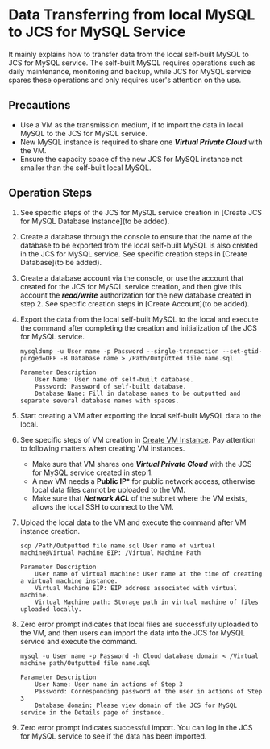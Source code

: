 # Data Transferring from local MySQL to JCS for MySQL Service
It mainly explains how to transfer data from the local self-built MySQL to JCS for MySQL service. The self-built MySQL requires operations such as daily maintenance, monitoring and backup, while JCS for MySQL service spares these operations and only requires user's attention on the use.

## Precautions
* Use a VM as the transmission medium, if to import the data in local MySQL to the JCS for MySQL service.
* New MySQL instance is required to share one ***Virtual Private Cloud*** with the VM.
* Ensure the capacity space of the new JCS for MySQL instance not smaller than the self-built local MySQL.

## Operation Steps
1. See specific steps of the JCS for MySQL service creation in [Create JCS for MySQL Database Instance](to be added).
2. Create a database through the console to ensure that the name of the database to be exported from the local self-built MySQL is also created in the JCS for MySQL service. See specific creation steps in [Create Database](to be added).
3. Create a database account via the console, or use the account that created for the JCS for MySQL service creation, and then give this account the ***read/write*** authorization for the new database created in step 2. See specific creation steps in [Create Account](to be added).
4. Export the data from the local self-built MySQL to the local and execute the command after completing the creation and initialization of the JCS for MySQL service.

    ```
    mysqldump -u User name -p Password --single-transaction --set-gtid-purged=OFF -B Database name > /Path/Outputted file name.sql

    Parameter Description
        User Name: User name of self-built database.
        Password: Password of self-built database.
        Database Name: Fill in database names to be outputted and separate several database names with spaces.
    ```
    
5. Start creating a VM after exporting the local self-built MySQL data to the local.
6. See specific steps of VM creation in [Create VM Instance](https://www.jdcloud.com/help/detail/303/isCatalog/1). Pay attention to following matters when creating VM instances.
    * Make sure that VM shares one ***Virtual Private Cloud*** with the JCS for MySQL service created in step 1.
    * A new VM needs a **Public IP*** for public network access, otherwise local data files cannot be uploaded to the VM.
    * Make sure that ***Network ACL*** of the subnet where the VM exists, allows the local SSH to connect to the VM.

7. Upload the local data to the VM and execute the command after VM instance creation.

    ```
    scp /Path/Outputted file name.sql User name of virtual machine@Virtual Machine EIP: /Virtual Machine Path

    Parameter Description
        User name of virtual machine: User name at the time of creating a virtual machine instance.
        Virtual Machine EIP: EIP address associated with virtual machine.
        Virtual Machine path: Storage path in virtual machine of files uploaded locally.
    ```

8. Zero error prompt indicates that local files are successfully uploaded to the VM, and then users can import the data into the JCS for MySQL service and execute the command.

    ```
    mysql -u User name -p Password -h Cloud database domain < /Virtual machine path/Outputted file name.sql

    Parameter Description
        User Name: User name in actions of Step 3
        Password: Corresponding password of the user in actions of Step 3
        Database domain: Please view domain of the JCS for MySQL service in the Details page of instance.
    ```
9. Zero error prompt indicates successful import. You can log in the JCS for MySQL service to see if the data has been imported.
